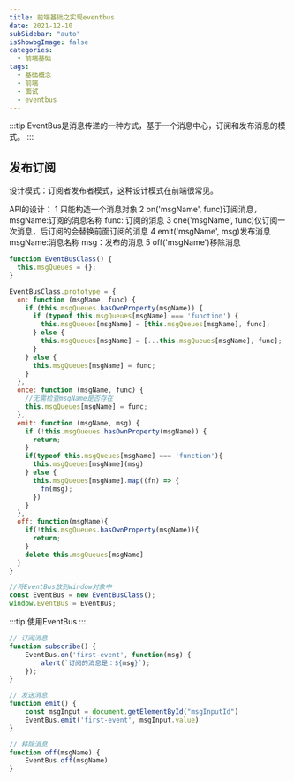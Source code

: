 ```yaml
---
title: 前端基础之实现eventbus
date: 2021-12-10
subSidebar: "auto"
isShowbgImage: false
categories:
  - 前端基础
tags: 
  - 基础概念
  - 前端
  - 面试
  - eventbus
---
```


:::tip
EventBus是消息传递的一种方式，基于一个消息中心，订阅和发布消息的模式。
:::
## 发布订阅
设计模式：订阅者发布者模式，这种设计模式在前端很常见。

API的设计：
1 只能构造一个消息对象
2 on('msgName', func)订阅消息，msgName:订阅的消息名称 func: 订阅的消息
3 one('msgName', func)仅订阅一次消息，后订阅的会替换前面订阅的消息
4 emit('msgName', msg)发布消息 msgName:消息名称 msg：发布的消息
5 off('msgName')移除消息
```js
function EventBusClass() {
  this.msgQueues = {};
}

EventBusClass.prototype = {
  on: function (msgName, func) {
    if (this.msgQueues.hasOwnProperty(msgName)) {
      if (typeof this.msgQueues[msgName] === 'function') {
        this.msgQueues[msgName] = [this.msgQueues[msgName], func];
      } else {
        this.msgQueues[msgName] = [...this.msgQueues[msgName], func];
      }
    } else {
      this.msgQueues[msgName] = func;
    }
  },
  once: function (msgName, func) {
    //无需检查msgName是否存在
    this.msgQueues[msgName] = func;
  },
  emit: function (msgName, msg) {
    if (!this.msgQueues.hasOwnProperty(msgName)) {
      return;
    }
    if(typeof this.msgQueues[msgName] === 'function'){
      this.msgQueues[msgName](msg)
    } else {
      this.msgQueues[msgName].map((fn) => {
        fn(msg);
      })
    }
  },
  off: function(msgName){
    if(!this.msgQueues.hasOwnProperty(msgName)){
      return;
    }
    delete this.msgQueues[msgName]
  }
}

//将EventBus放到window对象中
const EventBus = new EventBusClass();
window.EventBus = EventBus;
```
:::tip
使用EventBus
:::
```js
// 订阅消息
function subscribe() {
    EventBus.on('first-event', function(msg) {
        alert(`订阅的消息是：${msg}`);
    });
}

// 发送消息
function emit() {
    const msgInput = document.getElementById("msgInputId")
    EventBus.emit('first-event', msgInput.value)
}

// 移除消息
function off(msgName) {
    EventBus.off(msgName)
}
```
